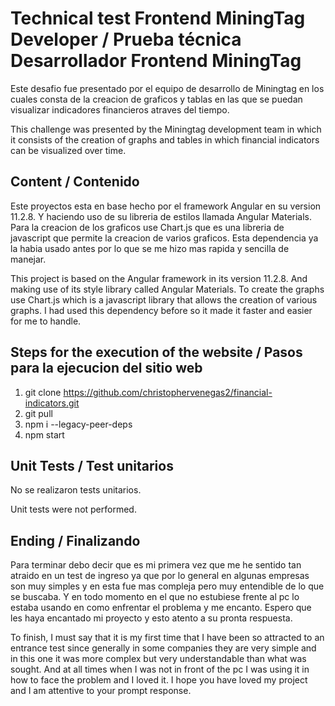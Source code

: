 # Technical test Frontend MiningTag Developer / Prueba técnica Desarrollador Frontend MiningTag

Este desafio fue presentado por el equipo de desarrollo de Miningtag en los cuales consta de la creacion de graficos y tablas en las que se puedan visualizar indicadores financieros atraves del tiempo.

This challenge was presented by the Miningtag development team in which it consists of the creation of graphs and tables in which financial indicators can be visualized over time.

## Content / Contenido

Este proyectos esta en base hecho por el framework Angular en su version 11.2.8. Y haciendo uso de su libreria de estilos llamada Angular Materials.
Para la creacion de los graficos use Chart.js que es una libreria de javascript que permite la creacion de varios graficos. Esta dependencia ya la habia usado antes por lo que se me hizo mas rapida y sencilla de manejar.

This project is based on the Angular framework in its version 11.2.8. And making use of its style library called Angular Materials.
To create the graphs use Chart.js which is a javascript library that allows the creation of various graphs. I had used this dependency before so it made it faster and easier for me to handle.

## Steps for the execution of the website / Pasos para la ejecucion del sitio web

1. git clone https://github.com/christophervenegas2/financial-indicators.git
2. git pull
3. npm i --legacy-peer-deps
4. npm start

## Unit Tests / Test unitarios

No se realizaron tests unitarios.

Unit tests were not performed.

## Ending / Finalizando

Para terminar debo decir que es mi primera vez que me he sentido tan atraido en un test de ingreso ya que por lo general en algunas empresas son muy simples y en esta fue mas compleja pero muy entendible de lo que se buscaba. Y en todo momento en el que no estubiese frente al pc lo estaba usando en como enfrentar el problema y me encanto.
Espero que les haya encantado mi proyecto y esto atento a su pronta respuesta.

To finish, I must say that it is my first time that I have been so attracted to an entrance test since generally in some companies they are very simple and in this one it was more complex but very understandable than what was sought. And at all times when I was not in front of the pc I was using it in how to face the problem and I loved it.
I hope you have loved my project and I am attentive to your prompt response.
